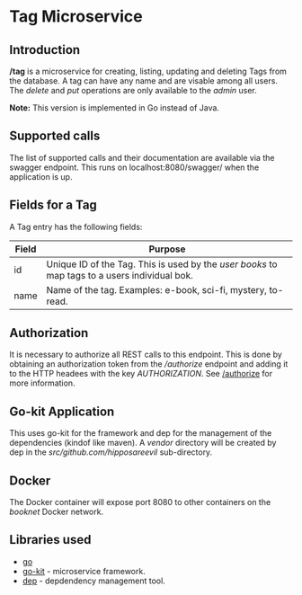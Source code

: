 # Tag Microservice

## Introduction

**/tag** is a microservice for creating, listing, updating and deleting Tags from the database. A tag can have any name and are visable among all users.  The *delete* and *put* operations are only available to the *admin* user.

**Note:** This version is implemented in Go instead of Java.


## Supported calls
The list of supported calls and their documentation are available via the swagger endpoint. This runs on localhost:8080/swagger/ when the application is up.

## Fields for a Tag
A Tag entry has the following fields:

Field | Purpose
--- | ---
id | Unique ID of the Tag. This is used by the *user books* to map tags to a users individual bok.
name | Name of the tag. Examples: e-book, sci-fi, mystery, to-read.


## Authorization
It is necessary to authorize all REST calls to this endpoint. This is done by obtaining an authorization token from the */authorize* endpoint and adding it to the HTTP headees with the key *AUTHORIZATION*.  See [/authorize](https://github.com/hipposareevil/books/blob/master/images/authorize/README.md) for more information.


## Go-kit Application
This uses go-kit for the framework and dep for the management of the dependencies (kindof like maven). A *vendor* directory will be created by dep in the *src/github.com/hipposareevil* sub-directory.

## Docker 
The Docker container will expose port 8080 to other containers on the *booknet* Docker network.

## Libraries used

* [go](https://golang.org/)
* [go-kit](https://github.com/go-kit/kit) - microservice framework.
* [dep](https://github.com/golang/dep) - depdendency management tool.


